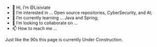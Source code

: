 - 👋 Hi, I’m @Lixiviate
- 👀 I’m interested in ... Open source repositories, CyberSecurity, and AI;
- 🌱 I’m currently learning ... Java and Spring;
- 💞️ I’m looking to collaborate on ...
- 📫 How to reach me ...

Just like the 90s this page is currently Under Construction.
